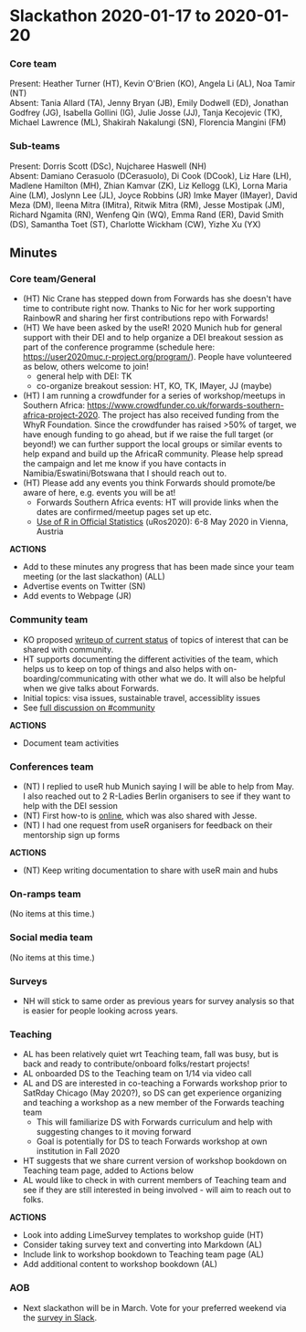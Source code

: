 # Slackathon 2020-01-17 to 2020-01-20

### Core team

Present: Heather Turner (HT), Kevin O'Brien (KO), Angela Li (AL), Noa Tamir (NT)  
Absent: Tania Allard (TA), Jenny Bryan (JB), Emily Dodwell (ED), Jonathan Godfrey (JG), Isabella Gollini (IG), Julie Josse (JJ), Tanja Kecojevic (TK), Michael Lawrence (ML), Shakirah Nakalungi (SN), Florencia Mangini (FM)

### Sub-teams

Present: Dorris Scott (DSc), Nujcharee Haswell (NH)  
Absent:  Damiano Cerasuolo (DCerasuolo), Di Cook (DCook), Liz Hare (LH), Madlene Hamilton (MH), Zhian Kamvar (ZK), Liz Kellogg (LK), Lorna Maria Aine (LM), Joslynn Lee (JL),  Joyce Robbins (JR) Imke Mayer (IMayer), David Meza (DM), Ileena Mitra (IMitra), Ritwik Mitra (RM), Jesse Mostipak (JM), Richard Ngamita (RN), Wenfeng Qin (WQ), Emma Rand (ER), David Smith (DS), Samantha Toet (ST), Charlotte Wickham (CW), Yizhe Xu (YX)

## Minutes

### Core team/General

- (HT) Nic Crane has stepped down from Forwards has she doesn't have time to contribute right now. Thanks to Nic for her work supporting RainbowR and sharing her first contributions repo with Forwards!
- (HT) We have been asked by the useR! 2020 Munich hub for general support with their DEI and to help organize a DEI breakout session as part of the conference programme (schedule here: https://user2020muc.r-project.org/program/). People have volunteered as below, others welcome to join!
    - general help with DEI: TK
    - co-organize breakout session: HT, KO, TK, IMayer, JJ (maybe)
- (HT) I am running a crowdfunder for a series of workshop/meetups in Southern Africa: https://www.crowdfunder.co.uk/forwards-southern-africa-project-2020. The project has also received funding from the WhyR Foundation. Since the crowdfunder has raised >50% of target, we have enough funding to go ahead, but if we raise the full target (or beyond!) we can further support the local groups or similar events to help expand and build up the AfricaR community. Please help spread the campaign and let me know if you have contacts in Namibia/Eswatini/Botswana that I should reach out to.
- (HT) Please add any events you think Forwards should promote/be aware of here, e.g. events you will be at!
    - Forwards Southern Africa events: HT will provide links when the dates are confirmed/meetup pages set up etc.
    - [Use of R in Official Statistics](https://twitter.com/uRosconf/status/1174580475165380608?s=20) (uRos2020): 6-8 May 2020 in Vienna, Austria
 
**ACTIONS**
- Add to these minutes any progress that has been made since your team meeting (or the last slackathon) (ALL)
- Advertise events on Twitter (SN)
- Add events to Webpage (JR)

### Community team
- KO proposed [writeup of current status](https://github.com/forwards/community) of topics of interest that can be shared with community.  
- HT supports documenting the different activities of the team, which helps us to keep on top of things and also helps with on-boarding/communicating with other what we do. It will also be helpful when we give talks about Forwards.
- Initial topics: visa issues, sustainable travel, accessiblity issues
- See [full discussion on #community](https://rforwards.slack.com/archives/C3WKWBDLG/p1579247279000400)

**ACTIONS**
- Document team activities

### Conferences team
- (NT) I replied to useR hub Munich saying I will be able to help from May. I also reached out to 2 R-Ladies Berlin organisers to see if they want to help with the DEI session
- (NT) First how-to is [online](https://github.com/forwards/conferences/blob/master/How-to:%20Buddies%20and%20Diversity%20Scholars.md ), which was also shared with Jesse.
- (NT) I had one request from useR organisers for feedback on their mentorship sign up forms

**ACTIONS**
- (NT) Keep writing documentation to share with useR main and hubs

### On-ramps team
(No items at this time.)

### Social media team
(No items at this time.)

### Surveys
- NH will stick to same order as previous years for survey analysis so that is easier for people looking across years.

### Teaching
- AL has been relatively quiet wrt Teaching team, fall was busy, but is back and ready to contribute/onboard folks/restart projects!
- AL onboarded DS to the Teaching team on 1/14 via video call
- AL and DS are interested in co-teaching a Forwards workshop prior to SatRday Chicago (May 2020?), so DS can get experience organizing and teaching a workshop as a new member of the Forwards teaching team
    - This will familiarize DS with Forwards curriculum and help with suggesting changes to it moving forward
    - Goal is potentially for DS to teach Forwards workshop at own institution in Fall 2020
- HT suggests that we share current version of workshop bookdown on Teaching team page, added to Actions below
- AL would like to check in with current members of Teaching team and see if they are still interested in being involved - will aim to reach out to folks.

**ACTIONS**
- Look into adding LimeSurvey templates to workshop guide (HT)
- Consider taking survey text and converting into Markdown (AL)
- Include link to workshop bookdown to Teaching team page (AL)
- Add additional content to workshop bookdown (AL)

### AOB
- Next slackathon will be in March.  Vote for your preferred weekend via the [survey in Slack](https://rforwards.slack.com/archives/C3XD6925A/p1581087968000200).
